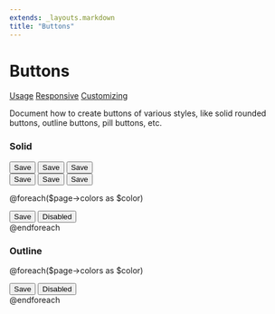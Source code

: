 ```yaml
---
extends: _layouts.markdown
title: "Buttons"
---
```


# Buttons

<div class="subnav">
    <a class="subnav-link" href="#usage">Usage</a>
    <a class="subnav-link" href="#responsive">Responsive</a>
    <a class="subnav-link" href="#customizing">Customizing</a>
</div>

Document how to create buttons of various styles, like solid rounded buttons, outline buttons, pill buttons, etc.

### Solid

<div class="mb-4">
    <button class="text-medium text-slate-darker rounded py-2 px-4 bg-white mr-4">
        Save
    </button>
    <button class="text-medium text-slate-darker rounded py-2 px-4 bg-smoke-lighter mr-4">
        Save
    </button>
    <button class="text-medium text-slate-darker rounded py-2 px-4 bg-smoke-light mr-4">
        Save
    </button>
</div>
<div class="mb-4">
    <button class="text-medium text-white rounded py-2 px-4 bg-slate-darker mr-4">
        Save
    </button>
    <button class="text-medium text-white rounded py-2 px-4 bg-slate-dark mr-4">
        Save
    </button>
    <button class="text-medium text-white rounded py-2 px-4 bg-slate mr-4">
        Save
    </button>
</div>

@foreach($page->colors as $color)
<div class="mb-4">
    <button class="text-medium text-white rounded py-2 px-4 bg-{{$color}} hover:bg-{{$color}}-dark mr-4">
        Save
    </button>
    <button class="text-medium text-white rounded py-2 px-4 bg-{{$color}}-light mr-4">
        Disabled
    </button>
</div>
@endforeach

<h3 class="markdown">Outline</h3>

@foreach($page->colors as $color)
<div class="mb-4">
    <button class="text-medium text-white rounded py-2 px-4 text-{{$color}}-dark hover:text-white border border-{{$color}} hover:bg-{{$color}} mr-4">
        Save
    </button>
    <button class="text-medium text-white rounded py-2 px-4 text-{{$color}}-light border border-{{$color}}-light mr-4">
        Disabled
    </button>
</div>
@endforeach
